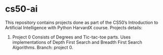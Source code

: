 # cs50-ai
This repository contains projects done as part of the CS50’s Introduction to Artificial Intelligence with Python HarvardX course.
                                                       Projects details:
1. Project 0
   Consists of Degrees and Tic-tac-toe parts. Uses implementations of Depth First Search and Breadth First Search Algorithms.
   Branch: project 0.
